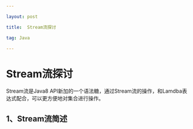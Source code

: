 ```yaml
---

layout: post

title:  Stream流探讨

tag: Java

---
```

# Stream流探讨

Stream流是Java8 API新加的一个语法糖，通过Stream流的操作，和Lamdba表达式配合，可以更方便地对集合进行操作。

## 1、Stream流简述

​	